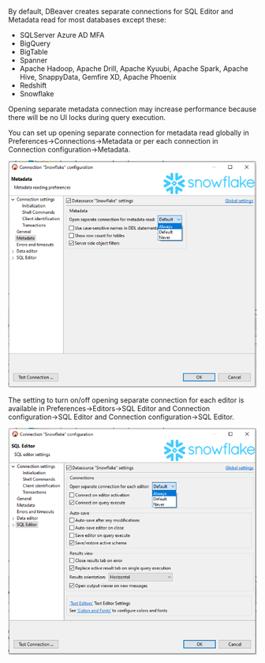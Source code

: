 By default, DBeaver creates separate connections for SQL Editor and Metadata read for most databases except these:
- SQLServer Azure AD MFA
- BigQuery
- BigTable
- Spanner
- Apache Hadoop, Apache Drill, Apache Kyuubi, Apache Spark, Apache Hive, SnappyData, Gemfire XD, Apache Phoenix
- Redshift
- Snowflake

Opening separate metadata connection may increase performance because there will be no UI locks during query execution.

You can set up opening separate connection for metadata read globally in Preferences->Connections->Metadata or per each connection in Connection configuration->Metadata.

![](images/separate-connection-meta.png)

The setting to turn on/off opening separate connection for each editor is available in Preferences->Editors->SQL Editor and Connection configuration->SQL Editor and Connection configuration->SQL Editor.

![](images/separate-connection-editor.png)